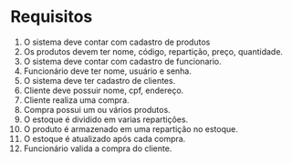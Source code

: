 # Requisitos

1. O sistema deve contar com cadastro de produtos 
2. Os produtos devem ter nome, código, repartição, preço, quantidade. 
3. O sistema deve contar com cadastro de funcionario.
4. Funcionário deve ter nome, usuário e senha.
5. O sistema deve ter cadastro de clientes.
6. Cliente deve possuir nome, cpf, endereço. 
7. Cliente realiza uma compra.
8. Compra possui um ou vários produtos.
9. O estoque é dividido em varias repartições.
10. O produto é armazenado em uma repartição no estoque.
11. O estoque é atualizado após cada compra.
12. Funcionário valida a compra do cliente.


 
